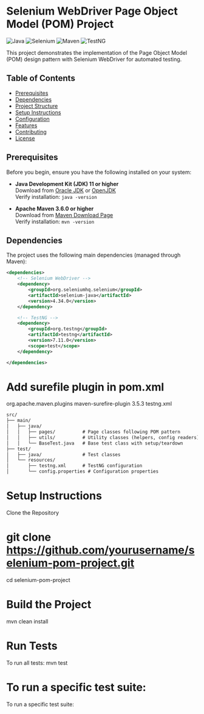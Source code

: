 # Selenium WebDriver Page Object Model (POM) Project

![Java](https://img.shields.io/badge/Java-ED8B00?style=for-the-badge&logo=openjdk&logoColor=white)
![Selenium](https://img.shields.io/badge/Selenium-43B02A?style=for-the-badge&logo=Selenium&logoColor=white)
![Maven](https://img.shields.io/badge/Maven-C71A36?style=for-the-badge&logo=ApacheMaven&logoColor=white)
![TestNG](https://img.shields.io/badge/TestNG-FF6A00?style=for-the-badge)

This project demonstrates the implementation of the Page Object Model (POM) design pattern with Selenium WebDriver for automated testing.

## Table of Contents
- [Prerequisites](#prerequisites)
- [Dependencies](#dependencies)
- [Project Structure](#project-structure)
- [Setup Instructions](#setup-instructions)
- [Configuration](#configuration)
- [Features](#features)
- [Contributing](#contributing)
- [License](#license)

## Prerequisites

Before you begin, ensure you have the following installed on your system:

- **Java Development Kit (JDK) 11 or higher**  
  Download from [Oracle JDK](https://www.oracle.com/java/technologies/javase-downloads.html) or [OpenJDK](https://openjdk.java.net/install/)  
  Verify installation: `java -version`

- **Apache Maven 3.6.0 or higher**  
  Download from [Maven Download Page](https://maven.apache.org/download.cgi)  
  Verify installation: `mvn -version`

## Dependencies

The project uses the following main dependencies (managed through Maven):

```xml
<dependencies>
    <!-- Selenium WebDriver -->
    <dependency>
        <groupId>org.seleniumhq.selenium</groupId>
        <artifactId>selenium-java</artifactId>
        <version>4.34.0</version>
    </dependency>

    <!-- TestNG -->
    <dependency>
        <groupId>org.testng</groupId>
        <artifactId>testng</artifactId>
        <version>7.11.0</version>
        <scope>test</scope>
    </dependency>

</dependencies>
```

# Add surefile plugin in pom.xml

  <plugins>
            <plugin>
                <groupId>org.apache.maven.plugins</groupId>
                <artifactId>maven-surefire-plugin</artifactId>
                <version>3.5.3</version>
                <configuration>
                    <suiteXmlFiles>
                        <suiteXmlFile>testng.xml</suiteXmlFile>
                    </suiteXmlFiles>
                </configuration>
            </plugin>
        </plugins>

```xml
src/
├── main/
│   ├── java/
│   │   ├── pages/          # Page classes following POM pattern
│   │   ├── utils/          # Utility classes (helpers, config readers)
│   │   └── BaseTest.java   # Base test class with setup/teardown
├── test/
│   ├── java/               # Test classes
│   └── resources/
│       ├── testng.xml      # TestNG configuration
│       └── config.properties # Configuration properties
```

# Setup Instructions
Clone the Repository

# git clone https://github.com/yourusername/selenium-pom-project.git
cd selenium-pom-project

# Build the Project
mvn clean install

# Run Tests
To run all tests:
mvn test

# To run a specific test suite:
To run a specific test suite:

